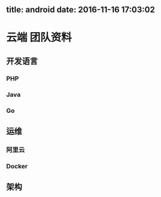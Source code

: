 title: android
date: 2016-11-16 17:03:02
---

# 云端 团队资料

## 开发语言

### PHP

### Java

### Go

## 运维

### 阿里云

### Docker

## 架构


